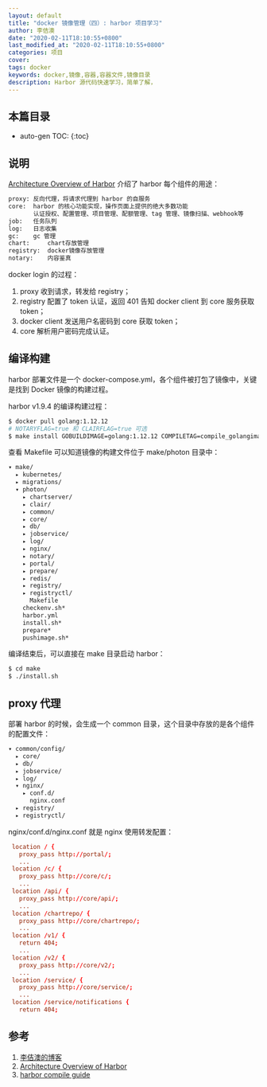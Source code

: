 ```yaml
---
layout: default
title: "docker 镜像管理（四）: harbor 项目学习"
author: 李佶澳
date: "2020-02-11T18:10:55+0800"
last_modified_at: "2020-02-11T18:10:55+0800"
categories: 项目
cover:
tags: docker
keywords: docker,镜像,容器,容器文件,镜像目录
description: Harbor 源代码快速学习，简单了解，
---
```


## 本篇目录

* auto-gen TOC:
{:toc}

## 说明

[Architecture Overview of Harbor][2] 介绍了 harbor 每个组件的用途：

```sh
proxy: 反向代理，将请求代理到 harbor 的自服务
core:  harbor 的核心功能实现，操作页面上提供的绝大多数功能
       认证授权、配置管理、项目管理、配额管理、tag 管理、镜像扫描、webhook等
job:   任务队列
log:   日志收集
gc:    gc 管理
chart:     chart存放管理
registry:  docker镜像存放管理
notary:    内容鉴真
```

docker login 的过程：

1. proxy 收到请求，转发给 registry；
2. registry 配置了 token 认证，返回 401 告知 docker client 到 core 服务获取 token；
3. docker client 发送用户名密码到 core 获取 token；
4. core 解析用户密码完成认证。

## 编译构建

harbor 部署文件是一个 docker-compose.yml，各个组件被打包了镜像中，关键是找到 Docker 镜像的构建过程。

harbor v1.9.4 的编译构建过程：

```sh
$ docker pull golang:1.12.12
# NOTARYFLAG=true 和 CLAIRFLAG=true 可选
$ make install GOBUILDIMAGE=golang:1.12.12 COMPILETAG=compile_golangimage
```

查看 Makefile 可以知道镜像的构建文件位于 make/photon 目录中：

```sh
▾ make/
  ▸ kubernetes/
  ▸ migrations/
  ▾ photon/
    ▸ chartserver/
    ▸ clair/
    ▸ common/
    ▸ core/
    ▸ db/
    ▸ jobservice/
    ▸ log/
    ▸ nginx/
    ▸ notary/
    ▸ portal/
    ▸ prepare/
    ▸ redis/
    ▸ registry/
    ▸ registryctl/
      Makefile
    checkenv.sh*
    harbor.yml
    install.sh*
    prepare*
    pushimage.sh*
```

编译结束后，可以直接在 make 目录启动 harbor：

```sh
$ cd make
$ ./install.sh
```

## proxy 代理

部署 harbor 的时候，会生成一个 common 目录，这个目录中存放的是各个组件的配置文件：

```sh
▾ common/config/
  ▸ core/
  ▸ db/
  ▸ jobservice/
  ▸ log/
  ▾ nginx/
    ▸ conf.d/
      nginx.conf
  ▸ registry/
  ▸ registryctl/
```

nginx/conf.d/nginx.conf 就是 nginx 使用转发配置：

```conf
 location / {
   proxy_pass http://portal/;
   ...
 location /c/ {
   proxy_pass http://core/c/;
   ...
 location /api/ {
   proxy_pass http://core/api/;
   ...
 location /chartrepo/ {
   proxy_pass http://core/chartrepo/;
   ...
 location /v1/ {
   return 404;
   ...
 location /v2/ {
   proxy_pass http://core/v2/;
   ...
 location /service/ {
   proxy_pass http://core/service/;
   ...
 location /service/notifications {
   return 404;
```

## 参考

1. [李佶澳的博客][1]
2. [Architecture Overview of Harbor][2]
3. [harbor compile guide][3]

[1]: https://www.lijiaocn.com "李佶澳的博客"
[2]: https://github.com/goharbor/harbor/wiki/Architecture-Overview-of-Harbor "Architecture Overview of Harbor"
[3]: https://github.com/goharbor/harbor/blob/v1.9.4/docs/compile_guide.md "harbor compile guide"
